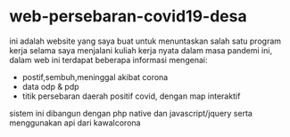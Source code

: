 # web-persebaran-covid19-desa

ini adalah website yang saya buat untuk menuntaskan salah satu program kerja selama saya menjalani kuliah kerja nyata dalam masa pandemi ini, 
dalam web ini terdapat beberapa informasi mengenai:
- postif,sembuh,meninggal akibat corona
- data odp & pdp
- titik persebaran daerah positif covid, dengan map interaktif

sistem ini dibangun dengan php native dan javascript/jquery serta menggunakan api dari kawalcorona
